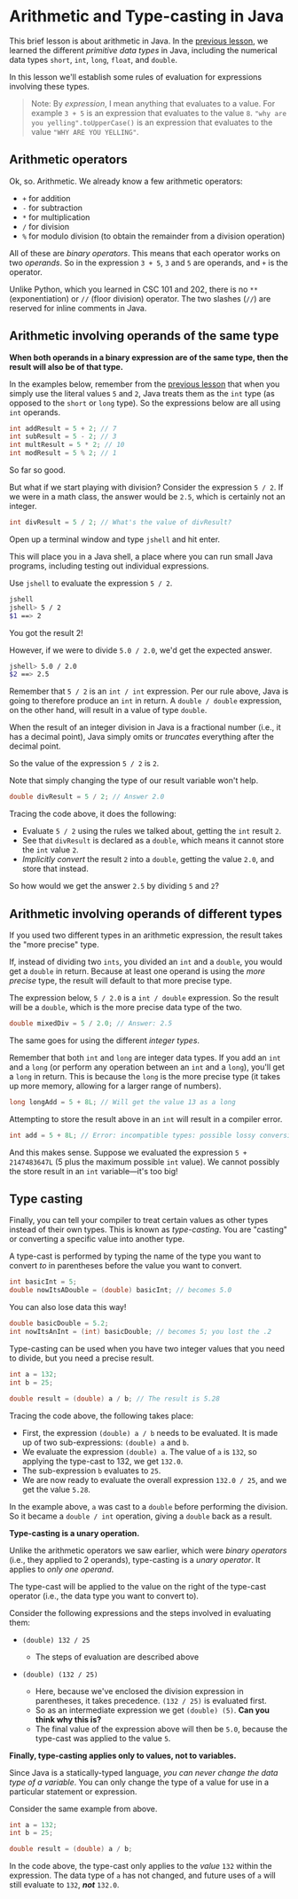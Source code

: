 # Arithmetic and Type-casting in Java

This brief lesson is about arithmetic in Java.
In the [previous lesson](../01-intro-to-java/README.md), we learned the different *primitive data types* in Java, including the numerical data types `short`, `int`, `long`, `float`, and `double`.

In this lesson we'll establish some rules of evaluation for expressions involving these types.

> Note: By *expression*, I mean anything that evaluates to a value. For example `3 + 5` is an expression that evaluates to the value `8`. `"why are you yelling".toUpperCase()` is an expression that evaluates to the value `"WHY ARE YOU YELLING"`.

## Arithmetic operators

Ok, so. Arithmetic. We already know a few arithmetic operators:

* `+` for addition
* `-` for subtraction
* `*` for multiplication
* `/` for division 
* `%` for modulo division (to obtain the remainder from a division operation)

All of these are *binary operators*. This means that each operator works on two *operands*. So in the expression `3 + 5`, `3` and `5` are operands, and `+` is the operator.

Unlike Python, which you learned in CSC 101 and 202, there is no `**` (exponentiation) or `//` (floor division) operator.
The two slashes (`//`) are reserved for inline comments in Java.

## Arithmetic involving operands of the same type 

**When both operands in a binary expression are of the same type, then the result will also be of that type.**

In the examples below, remember from the [previous lesson](../01-intro-to-java/README.md) that when you simply use the literal values `5` and `2`, Java treats them as the `int` type (as opposed to the `short` or `long` type).
So the expressions below are all using `int` operands.

```java
int addResult = 5 + 2; // 7
int subResult = 5 - 2; // 3
int multResult = 5 * 2; // 10
int modResult = 5 % 2; // 1 
```

So far so good.

But what if we start playing with division? Consider the expression `5 / 2`. If we were in a math class, the answer would be `2.5`, which is certainly not an integer.

```java
int divResult = 5 / 2; // What's the value of divResult?
```

Open up a terminal window and type `jshell` and hit enter.

This will place you in a Java shell, a place where you can run small Java programs, including testing out individual expressions.

Use `jshell` to evaluate the expression `5 / 2`.

```bash
jshell 
jshell> 5 / 2
$1 ==> 2
```

You got the result 2!

However, if we were to divide `5.0 / 2.0`, we'd get the expected answer. 

```bash
jshell> 5.0 / 2.0
$2 ==> 2.5
```

Remember that `5 / 2` is an `int / int` expression.
Per our rule above, Java is going to therefore produce an `int` in return.
A `double / double` expression, on the other hand, will result in a value of type `double`.

When the result of an integer division in Java is a fractional number (i.e., it has a decimal point), Java simply omits or *truncates* everything after the decimal point.

So the value of the expression `5 / 2` is `2`.

Note that simply changing the type of our result variable won't help.

```java
double divResult = 5 / 2; // Answer 2.0
```

Tracing the code above, it does the following:

* Evaluate `5 / 2` using the rules we talked about, getting the `int` result `2`.
* See that `divResult` is declared as a `double`, which means it cannot store the `int` value `2`.
* *Implicitly convert* the result `2` into a `double`, getting the value `2.0`, and store that instead.

So how would we get the answer `2.5` by dividing `5` and `2`?

## Arithmetic involving operands of different types

If you used two different types in an arithmetic expression, the result takes the "more precise" type.

If, instead of dividing two `ints`, you divided an `int` and a `double`, you would get a `double` in return.
Because at least one operand is using the *more precise* type, the result will default to that more precise type.

The expression below, `5 / 2.0` is a `int / double` expression.
So the result will be a `double`, which is the more precise data type of the two.

```java
double mixedDiv = 5 / 2.0; // Answer: 2.5
```

The same goes for using the different *integer types*.

Remember that both `int` and `long` are integer data types.
If you add an `int` and a `long` (or perform any operation between an `int` and a `long`), you'll get a `long` in return.
This is because the `long` is the more precise type (it takes up more memory, allowing for a larger range of numbers).

```java
long longAdd = 5 + 8L; // Will get the value 13 as a long
```

Attempting to store the result above in an `int` will result in a compiler error.

```java
int add = 5 + 8L; // Error: incompatible types: possible lossy conversion from long to int
```

And this makes sense. Suppose we evaluated the expression `5 + 2147483647L` (5 plus the maximum possible `int` value). We cannot possibly the store result in an `int` variable—it's too big!

## Type casting

Finally, you can tell your compiler to treat certain values as other types instead of their own types.
This is known as _type-casting_.
You are "casting" or converting a specific value into another type.

A type-cast is performed by typing the name of the type you want to convert *to* in parentheses before the value you want to convert.

```java
int basicInt = 5;
double nowItsADouble = (double) basicInt; // becomes 5.0
```

You can also lose data this way!

```java
double basicDouble = 5.2;
int nowItsAnInt = (int) basicDouble; // becomes 5; you lost the .2
```

Type-casting can be used when you have two integer values that you need to divide, but you need a precise result.

```java
int a = 132;
int b = 25;

double result = (double) a / b; // The result is 5.28
```

Tracing the code above, the following takes place:

- First, the expression `(double) a / b` needs to be evaluated. It is made up of two sub-expressions: `(double) a` and `b`. 
- We evaluate the expression `(double) a`. The value of `a` is `132`, so applying the type-cast to 132, we get `132.0`.
- The sub-expression `b` evaluates to `25`.
- We are now ready to evaluate the overall expression `132.0 / 25`, and we get the value `5.28`.

In the example above, `a` was cast to a `double` before performing the division.
So it became a `double / int` operation, giving a `double` back as a result.

**Type-casting is a unary operation.**

Unlike the arithmetic operators we saw earlier, which were *binary operators* (i.e., they applied to 2 operands), type-casting is a *unary operator*. It applies to *only one operand*.

The type-cast will be applied to the value on the right of the type-cast operator (i.e., the data type you want to convert to).

Consider the following expressions and the steps involved in evaluating them:

- `(double) 132 / 25`
  - The steps of evaluation are described above

- `(double) (132 / 25)`
  - Here, because we've enclosed the division expression in parentheses, it takes precedence. `(132 / 25)` is evaluated first.
  - So as an intermediate expression we get `(double) (5)`. **Can you think why this is?**
  - The final value of the expression above will then be `5.0`, because the type-cast was applied to the value `5`.

**Finally, type-casting applies only to values, not to variables.**

Since Java is a statically-typed language, *you can never change the data type of a variable*.
You can only change the type of a value for use in a particular statement or expression.

Consider the same example from above.

```java
int a = 132;
int b = 25;

double result = (double) a / b;
```

In the code above, the type-cast only applies to the *value* `132` within the expression. The data type of `a` has not changed, and future uses of `a` will still evaluate to `132`, ***not*** `132.0`.
